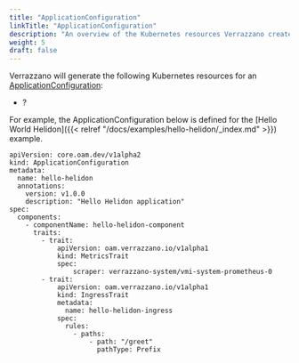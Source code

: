 ```yaml
---
title: "ApplicationConfiguration"
linkTitle: "ApplicationConfiguration"
description: "An overview of the Kubernetes resources Verrazzano creates for an OAM ApplicationConfiguration"
weight: 5
draft: false
---
```


Verrazzano will generate the following Kubernetes resources for an [ApplicationConfiguration](https://pkg.go.dev/github.com/crossplane/oam-kubernetes-runtime/apis/core/v1alpha2#ApplicationConfiguration):
* ?

For example, the ApplicationConfiguration below is defined for the [Hello World Helidon]({{< relref "/docs/examples/hello-helidon/_index.md" >}}) example.


```
apiVersion: core.oam.dev/v1alpha2
kind: ApplicationConfiguration
metadata:
  name: hello-helidon
  annotations:
    version: v1.0.0
    description: "Hello Helidon application"
spec:
  components:
    - componentName: hello-helidon-component
      traits:
        - trait:
            apiVersion: oam.verrazzano.io/v1alpha1
            kind: MetricsTrait
            spec:
                scraper: verrazzano-system/vmi-system-prometheus-0
        - trait:
            apiVersion: oam.verrazzano.io/v1alpha1
            kind: IngressTrait
            metadata:
              name: hello-helidon-ingress
            spec:
              rules:
                - paths:
                    - path: "/greet"
                      pathType: Prefix
```
